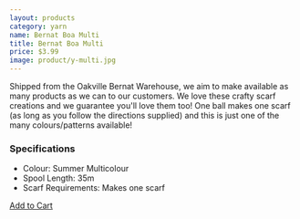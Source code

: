 ```yaml
---
layout: products
category: yarn
name: Bernat Boa Multi
title: Bernat Boa Multi
price: $3.99
image: product/y-multi.jpg
---
```


Shipped from the Oakville Bernat Warehouse, we aim to make available as many products as we can to our customers. We love these crafty scarf creations and we guarantee you'll love them too! One ball makes one scarf (as long as you follow the directions supplied) and this is just one of the many colours/patterns available!

### Specifications

- Colour: Summer Multicolour
- Spool Length: 35m
- Scarf Requirements: Makes one scarf

<a class="btn-alt milli" href="{{site.baseurl}}/cart/">Add to Cart</a>